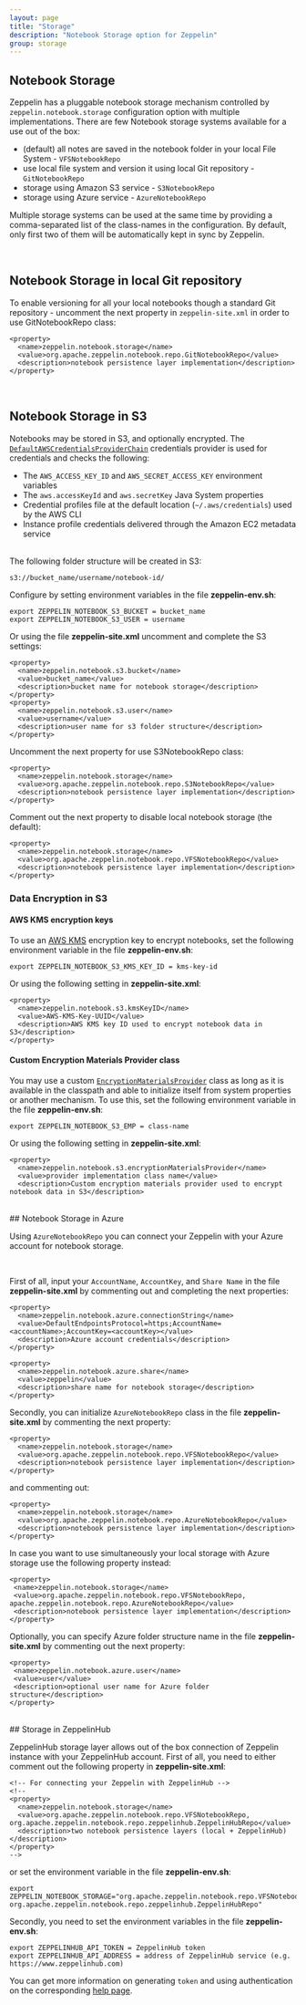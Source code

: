 ```yaml
---
layout: page
title: "Storage"
description: "Notebook Storage option for Zeppelin"
group: storage
---
```

<!--
Licensed under the Apache License, Version 2.0 (the "License");
you may not use this file except in compliance with the License.
You may obtain a copy of the License at

http://www.apache.org/licenses/LICENSE-2.0

Unless required by applicable law or agreed to in writing, software
distributed under the License is distributed on an "AS IS" BASIS,
WITHOUT WARRANTIES OR CONDITIONS OF ANY KIND, either express or implied.
See the License for the specific language governing permissions and
limitations under the License.
-->
## Notebook Storage

Zeppelin has a pluggable notebook storage mechanism controlled by `zeppelin.notebook.storage` configuration option with multiple implementations.
There are few Notebook storage systems available for a use out of the box:
 - (default) all notes are saved in the notebook folder in your local File System - `VFSNotebookRepo`
 - use local file system and version it using local Git repository - `GitNotebookRepo`
 - storage using Amazon S3 service - `S3NotebookRepo`
 - storage using Azure service - `AzureNotebookRepo`

Multiple storage systems can be used at the same time by providing a comma-separated list of the class-names in the configuration.
By default, only first two of them will be automatically kept in sync by Zeppelin.

</br>

## Notebook Storage in local Git repository

To enable versioning for all your local notebooks though a standard Git repository - uncomment the next property in `zeppelin-site.xml` in order to use GitNotebookRepo class:

```
<property>
  <name>zeppelin.notebook.storage</name>
  <value>org.apache.zeppelin.notebook.repo.GitNotebookRepo</value>
  <description>notebook persistence layer implementation</description>
</property>
```

</br>

## Notebook Storage in S3

Notebooks may be stored in S3, and optionally encrypted.  The [``DefaultAWSCredentialsProviderChain``](https://docs.aws.amazon.com/AWSJavaSDK/latest/javadoc/com/amazonaws/auth/DefaultAWSCredentialsProviderChain.html) credentials provider is used for credentials and checks the following:

- The ``AWS_ACCESS_KEY_ID`` and ``AWS_SECRET_ACCESS_KEY`` environment variables
- The ``aws.accessKeyId`` and ``aws.secretKey`` Java System properties
- Credential profiles file at the default location (````~/.aws/credentials````) used by the AWS CLI
- Instance profile credentials delivered through the Amazon EC2 metadata service

</br>
The following folder structure will be created in S3:

```
s3://bucket_name/username/notebook-id/
```

Configure by setting environment variables in the file **zeppelin-env.sh**:

```
export ZEPPELIN_NOTEBOOK_S3_BUCKET = bucket_name
export ZEPPELIN_NOTEBOOK_S3_USER = username
```

Or using the file **zeppelin-site.xml** uncomment and complete the S3 settings:

```
<property>
  <name>zeppelin.notebook.s3.bucket</name>
  <value>bucket_name</value>
  <description>bucket name for notebook storage</description>
</property>
<property>
  <name>zeppelin.notebook.s3.user</name>
  <value>username</value>
  <description>user name for s3 folder structure</description>
</property>
```

Uncomment the next property for use S3NotebookRepo class:

```
<property>
  <name>zeppelin.notebook.storage</name>
  <value>org.apache.zeppelin.notebook.repo.S3NotebookRepo</value>
  <description>notebook persistence layer implementation</description>
</property>
```

Comment out the next property to disable local notebook storage (the default):

```
<property>
  <name>zeppelin.notebook.storage</name>
  <value>org.apache.zeppelin.notebook.repo.VFSNotebookRepo</value>
  <description>notebook persistence layer implementation</description>
</property>
```

### Data Encryption in S3

#### AWS KMS encryption keys

To use an [AWS KMS](https://aws.amazon.com/kms/) encryption key to encrypt notebooks, set the following environment variable in the file **zeppelin-env.sh**:

```
export ZEPPELIN_NOTEBOOK_S3_KMS_KEY_ID = kms-key-id
```

Or using the following setting in **zeppelin-site.xml**:

```
<property>
  <name>zeppelin.notebook.s3.kmsKeyID</name>
  <value>AWS-KMS-Key-UUID</value>
  <description>AWS KMS key ID used to encrypt notebook data in S3</description>
</property>
```

#### Custom Encryption Materials Provider class

You may use a custom [``EncryptionMaterialsProvider``](https://docs.aws.amazon.com/AWSJavaSDK/latest/javadoc/com/amazonaws/services/s3/model/EncryptionMaterialsProvider.html) class as long as it is available in the classpath and able to initialize itself from system properties or another mechanism.  To use this, set the following environment variable in the file **zeppelin-env.sh**:


```
export ZEPPELIN_NOTEBOOK_S3_EMP = class-name
```

Or using the following setting in **zeppelin-site.xml**:

```
<property>
  <name>zeppelin.notebook.s3.encryptionMaterialsProvider</name>
  <value>provider implementation class name</value>
  <description>Custom encryption materials provider used to encrypt notebook data in S3</description>
```   

</br>
## Notebook Storage  in Azure

Using `AzureNotebookRepo` you can connect your Zeppelin with your Azure account for notebook storage.

</br>

First of all, input your `AccountName`, `AccountKey`, and `Share Name` in the file **zeppelin-site.xml** by commenting out and completing the next properties:

```
<property>
  <name>zeppelin.notebook.azure.connectionString</name>
  <value>DefaultEndpointsProtocol=https;AccountName=<accountName>;AccountKey=<accountKey></value>
  <description>Azure account credentials</description>
</property>

<property>
  <name>zeppelin.notebook.azure.share</name>
  <value>zeppelin</value>
  <description>share name for notebook storage</description>
</property>
```

Secondly, you can initialize `AzureNotebookRepo` class in the file **zeppelin-site.xml** by commenting the next property:

```
<property>
  <name>zeppelin.notebook.storage</name>
  <value>org.apache.zeppelin.notebook.repo.VFSNotebookRepo</value>
  <description>notebook persistence layer implementation</description>
</property>
```

and commenting out:

```
<property>
  <name>zeppelin.notebook.storage</name>
  <value>org.apache.zeppelin.notebook.repo.AzureNotebookRepo</value>
  <description>notebook persistence layer implementation</description>
</property>
```

In case you want to use simultaneously your local storage with Azure storage use the following property instead:

 ```
<property>
  <name>zeppelin.notebook.storage</name>
  <value>org.apache.zeppelin.notebook.repo.VFSNotebookRepo, apache.zeppelin.notebook.repo.AzureNotebookRepo</value>
  <description>notebook persistence layer implementation</description>
</property>
```

Optionally, you can specify Azure folder structure name in the file **zeppelin-site.xml** by commenting out the next property:

 ```
 <property>
  <name>zeppelin.notebook.azure.user</name>
  <value>user</value>
  <description>optional user name for Azure folder structure</description>
</property>
```

</br>
## Storage in ZeppelinHub

ZeppelinHub storage layer allows out of the box connection of Zeppelin instance with your ZeppelinHub account. First of all, you need to either comment out the following  property in **zeppelin-site.xml**:

```
<!-- For connecting your Zeppelin with ZeppelinHub -->
<!--
<property>
  <name>zeppelin.notebook.storage</name>
  <value>org.apache.zeppelin.notebook.repo.VFSNotebookRepo, org.apache.zeppelin.notebook.repo.zeppelinhub.ZeppelinHubRepo</value>
  <description>two notebook persistence layers (local + ZeppelinHub)</description>
</property>
-->
```

or set the environment variable in the file **zeppelin-env.sh**:

```
export ZEPPELIN_NOTEBOOK_STORAGE="org.apache.zeppelin.notebook.repo.VFSNotebookRepo, org.apache.zeppelin.notebook.repo.zeppelinhub.ZeppelinHubRepo"
```

Secondly, you need to set the environment variables in the file **zeppelin-env.sh**:

```
export ZEPPELINHUB_API_TOKEN = ZeppelinHub token
export ZEPPELINHUB_API_ADDRESS = address of ZeppelinHub service (e.g. https://www.zeppelinhub.com)
```

You can get more information on generating `token` and using authentication on the corresponding [help page](http://help.zeppelinhub.com/zeppelin_integration/#add-a-new-zeppelin-instance-and-generate-a-token).

